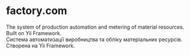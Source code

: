 # factory.com
The system of production automation and metering of material resources. Built on Yii Framework.                                             
Система автоматизації виробництва та обліку матеріальних ресурсів. Створена на Yii Framework.

